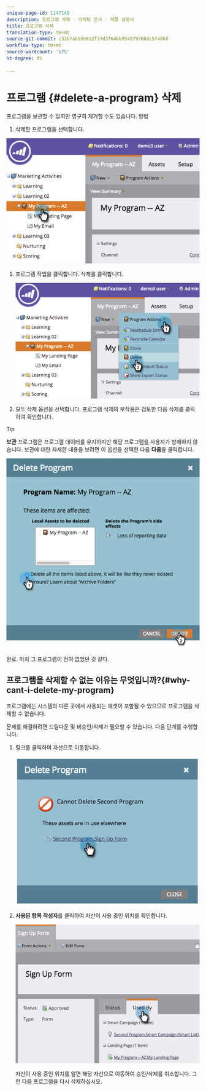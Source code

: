 ```yaml
---
unique-page-id: 1147148
description: 프로그램 삭제 - 마케팅 문서 - 제품 설명서
title: 프로그램 삭제
translation-type: tm+mt
source-git-commit: c33b7ab59e612f37d3f64bb954579700dc574068
workflow-type: tm+mt
source-wordcount: '175'
ht-degree: 0%

---
```



# 프로그램 {#delete-a-program} 삭제

프로그램을 보관할 수 있지만 영구히 제거할 수도 있습니다. 방법

1. 삭제할 프로그램을 선택합니다.

![](assets/image2014-9-23-15-3a40-3a57.png)

1. 프로그램 작업을 클릭합니다. 삭제를 클릭합니다.

   ![](assets/image2014-9-23-15-3a41-3a11.png)

1. 모두 삭제 옵션을 선택합니다. 프로그램 삭제의 부작용은 검토한 다음 삭제를 클릭하여 확인합니다.

>[!TIP]
>
>**보관** 프로그램은 프로그램 데이터를 유지하지만 해당 프로그램을 사용자가 방해하지 않습니다. 보관에 대한 자세한 내용을 보려면 이 옵션을 선택한 다음 **다음**&#x200B;을 클릭합니다.

![](assets/2017-05-05-15-04-15.png)

완료. 마치 그 프로그램이 전혀 없었던 것 같다.

## 프로그램을 삭제할 수 없는 이유는 무엇입니까?{#why-cant-i-delete-my-program}

프로그램에는 시스템의 다른 곳에서 사용되는 에셋이 포함될 수 있으므로 프로그램을 삭제할 수 없습니다.

문제를 해결하려면 드릴다운 및 비승인/삭제가 필요할 수 있습니다. 다음 단계를 수행합니다.

1. 링크를 클릭하여 자산으로 이동합니다.

   ![](assets/image2014-9-23-15-3a42-3a10.png)

1. **사용된 항목** **작성자**&#x200B;를 클릭하여 자산이 사용 중인 위치를 확인합니다.

   ![](assets/image2014-9-23-15-3a42-3a57.png)

   자산이 사용 중인 위치를 알면 해당 자산으로 이동하여 승인/삭제를 취소합니다. 그런 다음 프로그램을 다시 삭제하십시오.

